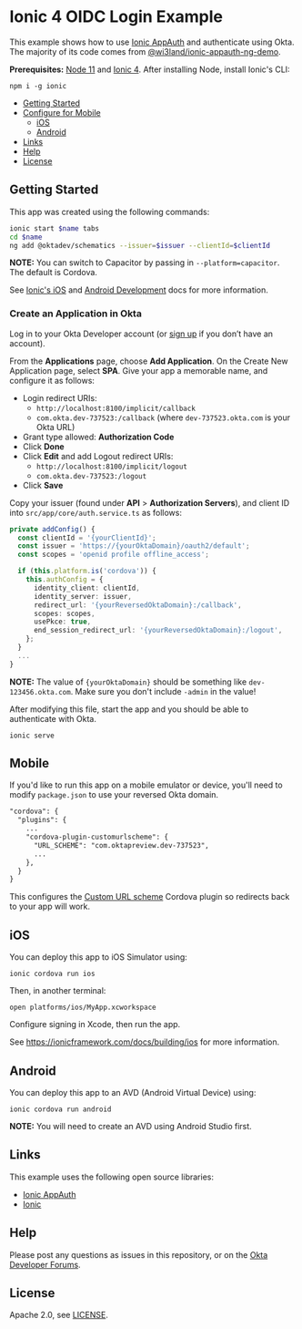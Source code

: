 # Ionic 4 OIDC Login Example

This example shows how to use [Ionic AppAuth](https://github.com/wi3land/ionic-appauth) and authenticate using Okta. The majority of its code comes from [@wi3land/ionic-appauth-ng-demo](https://github.com/wi3land/ionic-appauth-ng-demo). 

**Prerequisites:** [Node 11](https://nodejs.org/) and [Ionic 4](https://ionicframework.com/). After installing Node, install Ionic's CLI:

```
npm i -g ionic
```

* [Getting Started](#getting-started)
* [Configure for Mobile](#mobile)
  * [iOS](#ios)
  * [Android](#android)
* [Links](#links)
* [Help](#help)
* [License](#license)

## Getting Started

This app was created using the following commands:

```bash
ionic start $name tabs
cd $name
ng add @oktadev/schematics --issuer=$issuer --clientId=$clientId 
```

**NOTE:** You can switch to Capacitor by passing in `--platform=capacitor`. The default is Cordova.


See [Ionic's iOS](https://ionicframework.com/docs/building/ios) and [Android Development](https://ionicframework.com/docs/building/android) docs for more information.

### Create an Application in Okta

Log in to your Okta Developer account (or [sign up](https://developer.okta.com/signup/) if you don’t have an account).

From the **Applications** page, choose **Add Application**. On the Create New Application page, select **SPA**.
Give your app a memorable name, and configure it as follows:
 
* Login redirect URIs: 
  * `http://localhost:8100/implicit/callback`
  * `com.okta.dev-737523:/callback` (where `dev-737523.okta.com` is your Okta URL)
* Grant type allowed: **Authorization Code**
* Click **Done**
* Click **Edit** and add Logout redirect URIs:
  * `http://localhost:8100/implicit/logout`
  * `com.okta.dev-737523:/logout`
* Click **Save**

Copy your issuer (found under **API** > **Authorization Servers**), and client ID into `src/app/core/auth.service.ts` as follows:

```ts
private addConfig() {
  const clientId = '{yourClientId}';
  const issuer = 'https://{yourOktaDomain}/oauth2/default';
  const scopes = 'openid profile offline_access';

  if (this.platform.is('cordova')) {
    this.authConfig = {
      identity_client: clientId,
      identity_server: issuer,
      redirect_url: '{yourReversedOktaDomain}:/callback',
      scopes: scopes,
      usePkce: true,
      end_session_redirect_url: '{yourReversedOktaDomain}:/logout',
    };
  }
  ...
}
```

**NOTE:** The value of `{yourOktaDomain}` should be something like `dev-123456.okta.com`. Make sure you don't include `-admin` in the value!

After modifying this file, start the app and you should be able to authenticate with Okta.

```
ionic serve
```

## Mobile

If you'd like to run this app on a mobile emulator or device, you'll need to modify `package.json` to use your reversed Okta domain. 

```xml
"cordova": {
  "plugins": {
    ...
    "cordova-plugin-customurlscheme": {
      "URL_SCHEME": "com.oktapreview.dev-737523",
      ...
    },
  }
}
```

This configures the [Custom URL scheme](https://github.com/EddyVerbruggen/Custom-URL-scheme) Cordova plugin so redirects back to your app will work.

## iOS

You can deploy this app to iOS Simulator using:

```shell
ionic cordova run ios
```

Then, in another terminal:

```
open platforms/ios/MyApp.xcworkspace
```

Configure signing in Xcode, then run the app.

See <https://ionicframework.com/docs/building/ios> for more information.

## Android

You can deploy this app to an AVD (Android Virtual Device) using:

```shell
ionic cordova run android 
```

**NOTE:** You will need to create an AVD using Android Studio first.

## Links

This example uses the following open source libraries:

* [Ionic AppAuth](https://github.com/wi3land/ionic-appauth) 
* [Ionic](https://github.com/ionic-team/ionic)

## Help

Please post any questions as issues in this repository, or on the [Okta Developer Forums](https://devforum.okta.com/).

## License

Apache 2.0, see [LICENSE](LICENSE).
